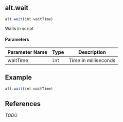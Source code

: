 [//]: # (version=2000c283b0e92b7fc1dd797d085054a383bbecf2642db92486b84fb2800803ce)

## alt.wait

```js
alt.wait(int waitTime)
```

Waits in script

#### Parameters
| Parameter Name | Type | Description |
| -------------- | ----------- | ----------- |
| waitTime | `int` | Time in milliseconds |

## Example

```js
alt.wait(int waitTime)
```

## References

*TODO*